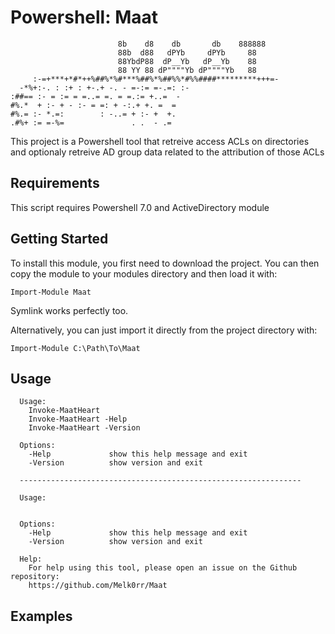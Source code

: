 # Powershell: Maat


```
                        8b    d8    db       db    888888 
                        88b  d88   dPYb     dPYb     88   
                        88YbdP88  dP__Yb   dP__Yb    88   
                        88 YY 88 dP""""Yb dP""""Yb   88                  
     :-=+***+*#*++%##%*%#***%##%*%##%%*#%%####*********+++=-
  -*%+:-. : :+ : +-.+ -. - =-:= =-.=: :-                    
:##== :- = := = =..= =. = =.:= +..=  -                      
#%.*  + :- + - :- = =: + -:.+ +. =  =                       
#%.= :- *.=:        : -..= + :- +  +.                       
.#%+ := =-%=               . .  - .=

```

This project is a Powershell tool that retreive access ACLs on directories and optionaly retreive AD group data related to the attribution of those ACLs

## Requirements

This script requires Powershell 7.0 and ActiveDirectory module

## Getting Started

To install this module, you first need to download the project. You can then copy the module to your modules directory and then load it with:

`Import-Module Maat`

Symlink works perfectly too.

Alternatively, you can just import it directly from the project directory with:

`Import-Module C:\Path\To\Maat`

## Usage
      Usage:
        Invoke-MaatHeart
        Invoke-MaatHeart -Help
        Invoke-MaatHeart -Version
        
      Options:
        -Help             show this help message and exit
        -Version          show version and exit

      ---------------------------------------------------------------

      Usage:
        

      Options:
        -Help             show this help message and exit
        -Version          show version and exit

      Help:
        For help using this tool, please open an issue on the Github repository:
        https://github.com/Melk0rr/Maat


## Examples

